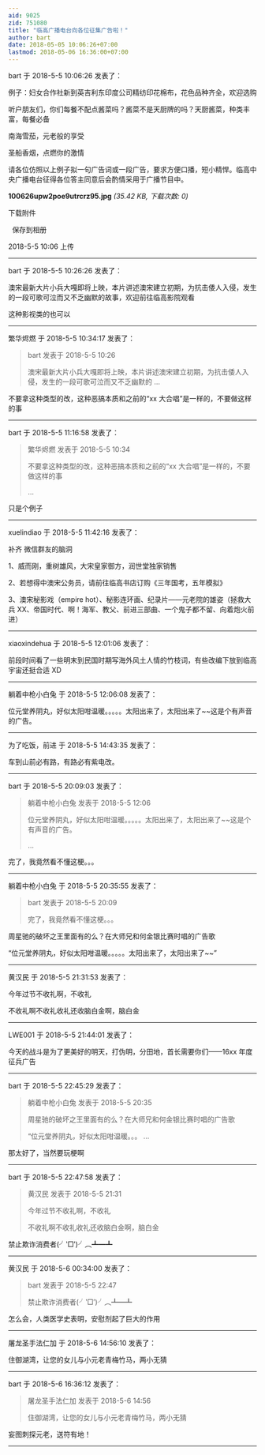 ```yaml
---
aid: 9025
zid: 751080
title: "临高广播电台向各位征集广告啦！"
author: bart
date: 2018-05-05 10:06:26+07:00
lastmod: 2018-05-06 16:36:00+07:00
---
```


bart 于 2018-5-5 10:06:26 发表了：

例子：妇女合作社新到英吉利东印度公司精纺印花棉布，花色品种齐全，欢迎选购

听户朋友们，你们每餐不配点酱菜吗？酱菜不是天厨牌的吗？天厨酱菜，种类丰富，每餐必备

南海雪茄，元老般的享受

圣船香烟，点燃你的激情

请各位仿照以上例子拟一句广告词或一段广告，要求方便口播，短小精悍。临高中央广播电台征得各位答主同意后会酌情采用于广播节目中。

**100626upw2poe9utrcrz95.jpg** _(35.42 KB, 下载次数: 0)_

下载附件

&nbsp;
保存到相册

2018-5-5 10:06 上传

---

bart 于 2018-5-5 10:26:26 发表了：

澳宋最新大片小兵大嘎即将上映，本片讲述澳宋建立初期，为抗击倭人入侵，发生的一段可歌可泣而又不乏幽默的故事，欢迎前往临高影院观看

这种影视类的也可以

---

繁华烬燃 于 2018-5-5 10:34:17 发表了：

> bart 发表于 2018-5-5 10:26
>
> 澳宋最新大片小兵大嘎即将上映，本片讲述澳宋建立初期，为抗击倭人入侵，发生的一段可歌可泣而又不乏幽默的 ...

不要拿这种类型的改，这种恶搞本质和之前的“xx 大合唱”是一样的，不要做这样的事

---

bart 于 2018-5-5 11:16:58 发表了：

> 繁华烬燃 发表于 2018-5-5 10:34
>
> 不要拿这种类型的改，这种恶搞本质和之前的“xx 大合唱”是一样的，不要做这样的事
>
> ...

只是个例子

---

xuelindiao 于 2018-5-5 11:42:16 发表了：

补齐 微信群友的脑洞

1、威而刚，重树雄风，大宋皇家御方，润世堂独家销售

2、若想得中澳宋公务员，请前往临高书店订购《三年国考，五年模拟》

3、澳宋秘影戏（empire hot）、秘影连环画、纪录片——元老院的雄姿（拯救大兵 XX、帝国时代、啊！海军、教父、前进三部曲、一个鬼子都不留、向着炮火前进）

---

xiaoxindehua 于 2018-5-5 12:01:06 发表了：

前段时间看了一些明末到民国时期写海外风土人情的竹枝词，有些改编下放到临高宇宙还挺合适 XD

---

躺着中枪小白兔 于 2018-5-5 12:06:08 发表了：

位元堂养阴丸，好似太阳咁温暖。。。。。太阳出来了，太阳出来了~~这是个有声音的广告。

---

为了吃饭，前进 于 2018-5-5 14:43:35 发表了：

车到山前必有路，有路必有紫电改。

---

bart 于 2018-5-5 20:09:03 发表了：

> 躺着中枪小白兔 发表于 2018-5-5 12:06
>
> 位元堂养阴丸，好似太阳咁温暖。。。。。太阳出来了，太阳出来了~~这是个有声音的广告。
>
> ...

完了，我竟然看不懂这梗。。。

---

躺着中枪小白兔 于 2018-5-5 20:35:55 发表了：

> bart 发表于 2018-5-5 20:09
>
> 完了，我竟然看不懂这梗。。。

周星驰的破坏之王里面有的么？在大师兄和何金银比赛时唱的广告歌

“位元堂养阴丸，好似太阳咁温暖。。。。。太阳出来了，太阳出来了~~”

---

黄汉民 于 2018-5-5 21:31:53 发表了：

今年过节不收礼啊，不收礼

不收礼啊不收礼收礼还收脑白金啊，脑白金

---

LWE001 于 2018-5-5 21:44:01 发表了：

今天的战斗是为了更美好的明天，打伪明，分田地，首长需要你们——16xx 年度征兵广告

---

bart 于 2018-5-5 22:45:29 发表了：

> 躺着中枪小白兔 发表于 2018-5-5 20:35
>
> 周星驰的破坏之王里面有的么？在大师兄和何金银比赛时唱的广告歌
>
> “位元堂养阴丸，好似太阳咁温暖。。。 ...

那太好了，当然要玩梗啊

---

bart 于 2018-5-5 22:47:58 发表了：

> 黄汉民 发表于 2018-5-5 21:31
>
> 今年过节不收礼啊，不收礼
>
> 不收礼啊不收礼收礼还收脑白金啊，脑白金

禁止欺诈消费者(╯‵□′)╯︵┻━┻

---

黄汉民 于 2018-5-6 00:34:00 发表了：

> bart 发表于 2018-5-5 22:47
>
> 禁止欺诈消费者(╯‵□′)╯︵┻━┻

怎么会，人类医学史表明，安慰剂起了巨大的作用

---

屠龙圣手法仁加 于 2018-5-6 14:56:10 发表了：

住御湖湾，让您的女儿与小元老青梅竹马，两小无猜

---

bart 于 2018-5-6 16:36:12 发表了：

> 屠龙圣手法仁加 发表于 2018-5-6 14:56
>
> 住御湖湾，让您的女儿与小元老青梅竹马，两小无猜

妄图刺探元老，送符有地！

---
